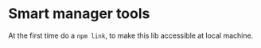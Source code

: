 # Smart manager tools

At the first time do a `npm link`, to make this lib accessible at local machine.
